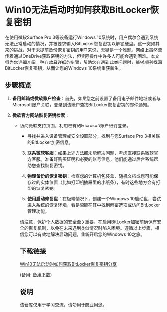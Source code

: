 # Win10无法启动时如何获取BitLocker恢复密钥

在使用微软Surface Pro 3等设备运行Windows 10系统时，用户偶尔会遇到系统无法正常启动的情况，并被要求输入BitLocker恢复密钥以解锁硬盘。这一突如其来的挑战，对于未提前备份恢复密钥的用户来说，无疑是一个难题。网络上虽然流传着通过OneDrive获取密钥的方法，但实际操作中许多人可能会遇到困难。本文将为您详细介绍一种有效且详细的步骤，帮助您在遇到此类问题时，能够顺利找回BitLocker恢复密钥，从而让您的Windows 10系统重获新生。

## 步骤概览

1. **备用邮箱或微软账户检查**：首先，如果您之前设置了备用电子邮件地址或者与Microsoft账户关联，登录到该账户查找BitLocker恢复密钥的邮件通知。

2. **微软官方网站恢复密钥检索**：
    - 访问微软支持页面，利用已有的Microsoft账户进行登录。
        - 寻找并进入设备管理或安全设置部分，找到与您Surface Pro 3相关联的BitLocker加密信息。

        3. **联系微软客服**：如果上述方法都未能解决问题，考虑直接联系微软官方客服。准备好购买证明和必要的账号信息，他们能通过后台系统帮助您查找恢复密钥。

        4. **物理备份的恢复密钥**：检查您的计算机包装盒、随机文档或您可能保存过的实体位置（比如打印机抽屉里的小纸条），有时这些地方会有打印的恢复密钥。

        5. **使用启动修复盘**：在极端情况下，创建一个Windows 10启动盘，尝试进入系统的恢复环境，看是否能在其中找到解密选项或访问BitLocker管理功能。

        请注意，保护个人数据的安全至关重要，在启用BitLocker加密前确保有安全的恢复机制，以免在未来遇到类似情况时陷入困境。遵循以上步骤，相信您可以有效地解决启动问题，重新开启您的Windows 10之旅。

        ## 下载链接
        [Win10无法启动时如何获取BitLocker恢复密钥分享](https://pan.quark.cn/s/cd917fd4c08b) 

        (备用: [备用下载](https://pan.baidu.com/s/1fOvQXrXSJb1GNHIqGF5MIA?pwd=1234))

        ## 说明

        该仓库仅用于学习交流，请勿用于商业用途。
